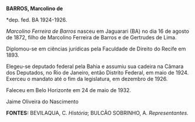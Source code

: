 **BARROS, Marcolino de**

\*dep. fed. BA 1924-1926.

*Marcolino Ferreira de Barros* nasceu em Jaguarari (BA) no dia 16 de
agosto de 1872, filho de Marcolino Ferreira de Barros e de Gertrudes de
Lima.

Diplomou-se em ciências jurídicas pela Faculdade de Direito do Recife em
1893.

Elegeu-se deputado federal pela Bahia e assumiu sua cadeira na Câmara
dos Deputados, no Rio de Janeiro, então Distrito Federal, em maio de
1924. Exerceu o mandato até o fim da legislatura, em dezembro de 1926.

Faleceu em Belo Horizonte em 24 de maio de 1932.

Jaime Oliveira do Nascimento

**FONTES:** BEVILAQUA, C. *História*; BULCÃO SOBRINHO, A.
*Representantes*.
